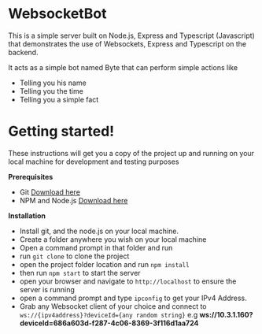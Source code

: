 
# WebsocketBot

This is a simple server built on Node.js, Express and Typescript (Javascript) that demonstrates the use of Websockets, Express and Typescript on the backend.

It acts as a simple bot named Byte that can perform simple actions like

  - Telling you his name
  - Telling you the time
  - Telling you a simple fact

# Getting started!
These instructions will get you a copy of the project up and running on your local machine for development and testing purposes

**Prerequisites**
   

 - Git [Download here](https://git-scm.com/downloads)
- NPM and Node.js [Download here](https://nodejs.org/en/download/)

**Installation**
- Install git, and the node.js on your local machine.
-  Create a folder anywhere you wish on your local machine
- Open a command prompt in that folder and run
-  run `git clone` to clone the project
- open the project folder location and run `npm install`
- then run `npm start` to start the server
- open your browser and navigate to `http://localhost` to ensure the server is running
- open a command prompt and type `ipconfig` to get your IPv4 Address.
- Grab any Websocket client of your choice and connect to `ws://{ipv4address}?deviceId={any random string}` e.g **ws://10.3.1.160?deviceId=686a603d-f287-4c06-8369-3f116d1aa724**
